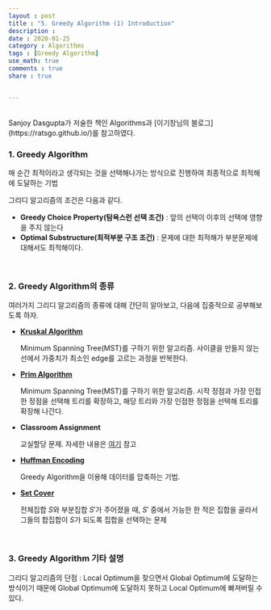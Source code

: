 ```yaml
---
layout : post
title : "5. Greedy Algorithm (1) Introduction"
description :
date : 2020-01-25
category : Algorithms
tags : [Greedy Algorithm]
use_math: true
comments : true
share : true


---
```


<br/>
Sanjoy Dasgupta가 저술한 책인 Algorithms과 [이기창님의 블로그](https://ratsgo.github.io/)를 참고하였다.

<br/>

### 1. Greedy Algorithm

매 순간 최적이라고 생각되는 것을 선택해나가는 방식으로 진행하여 최종적으로 최적해에 도달하는 기법

그리디 알고리즘의 조건은 다음과 같다.

- **Greedy Choice Property(탐욕스런 선택 조건)** : 앞의 선택이 이후의 선택에 영향을 주지 않는다
- **Optimal Substructure(최적부분 구조 조건)** : 문제에 대한 최적해가 부분문제에 대해서도 최적해이다.

<br/>

### 2. Greedy Algorithm의 종류

여러가지 그리디 알고리즘의 종류에 대해 간단히 알아보고, 다음에 집중적으로 공부해보도록 하자.

- **[Kruskal Algorithm](https://taewonkimz.github.io/2020-02-15/MST/)**

  Minimum Spanning Tree(MST)를 구하기 위한 알고리즘. 사이클을 만들지 않는 선에서 가중치가 최소인 edge를 고르는 과정을 반복한다.

- **[Prim Algorithm](https://taewonkimz.github.io/2020-02-15/MST/)**

  Minimum Spanning Tree(MST)를 구하기 위한 알고리즘. 시작 정점과 가장 인접한 정점을 선택해 트리를 확장하고, 해당 트리와 가장 인접한 정점을 선택해 트리를 확장해 나간다.

- **Classroom Assignment**

  교실할당 문제. 자세한 내용은 [여기](https://ratsgo.github.io/data%20structure&algorithm/2017/11/22/greedy/) 참고

- **[Huffman Encoding](https://taewonkimz.github.io/2020-02-16/greedyetc/)**

  Greedy Algorithm을 이용해 데이터를 압축하는 기법.

- **[Set Cover](https://taewonkimz.github.io/2020-02-16/greedyetc/)**

  전체집합 $S$와 부분집합 $S'$가 주어졌을 때, $S'$ 중에서 가능한 한 적은 집합을 골라서 그들의 합집합이 $S$가 되도록 집합을 선택하는 문제

<br/>

### 3. Greedy Algorithm 기타 설명

그리디 알고리즘의 단점 : Local Optimum을 찾으면서 Global Optimum에 도달하는 방식이기 때문에 Global Optimum에 도달하지 못하고 Local Optimum에 빠져버릴 수 있다.

<br/>